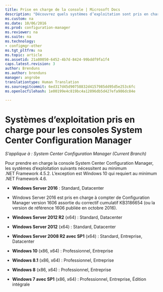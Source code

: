 ```yaml
---
title: Prise en charge de la console | Microsoft Docs
description: "Découvrez quels systèmes d’exploitation sont pris en charge par les consoles System Center Configuration Manager."
ms.custom: na
ms.date: 10/06/2016
ms.prod: configuration-manager
ms.reviewer: na
ms.suite: na
ms.technology:
- configmgr-other
ms.tgt_pltfrm: na
ms.topic: article
ms.assetid: 21a80050-6452-4b7d-8424-99bddf9fa1f4
caps.latest.revision: 3
author: Brenduns
ms.author: brenduns
manager: angrobe
translationtype: Human Translation
ms.sourcegitcommit: 6ed317d45d90758832d4157985dd95d5e253c6fc
ms.openlocfilehash: 1e00199e4c819bc4a12896db5d427efa986dc84e

---
```

# <a name="supported-operating-systems-for-system-center-configuration-manager-consoles"></a>Systèmes d’exploitation pris en charge pour les consoles System Center Configuration Manager

*S’applique à : System Center Configuration Manager (Current Branch)*


 Pour prendre en charge la console System Center Configuration Manager, les systèmes d’exploitation suivants nécessitent au minimum .NET Framework 4.5.2. L’exception est Windows 10 qui requiert au minimum .NET Framework 4.6.  

-   **Windows Server 2016** : Standard, Datacenter  
  - Windows Server 2016 est pris en charge à compter de Configuration Manager version 1606 assortie du correctif cumulatif KB3186654 (ou la version de référence 1606 publiée en octobre 2016).  


-   **Windows Server 2012 R2** (x64) : Standard, Datacenter  

-   **Windows Server 2012** (x64) : Standard, Datacenter  

-   **Windows Server 2008 R2 avec SP1** (x64) : Standard, Entreprise, Datacenter  

-   **Windows 10** (x86, x64) : Professionnel, Entreprise  

-   **Windows 8.1** (x86, x64) : Professionnel, Entreprise  

-   **Windows 8** (x86, x64) : Professionnel, Entreprise  

-   **Windows 7 avec SP1** (x86, x64) : Professionnel, Entreprise, Édition intégrale  



<!--HONumber=Dec16_HO3-->


